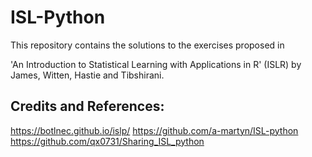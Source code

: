 # ISL-Python

This repository contains the solutions to the exercises proposed in

'An Introduction to Statistical Learning with Applications in R' (ISLR) by James, Witten, Hastie and Tibshirani.

## Credits and References:
https://botlnec.github.io/islp/
https://github.com/a-martyn/ISL-python
https://github.com/qx0731/Sharing_ISL_python


 

